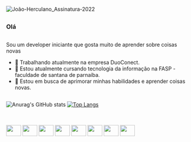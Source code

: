 ![João-Herculano_Assinatura-2022](https://user-images.githubusercontent.com/107000714/197785843-389c3f53-bcea-4fe1-a2b7-63d51d984ebc.png)
##
### Olá
##
Sou um developer iniciante que gosta muito de aprender sobre coisas novas
- 🔭 Trabalhando atualmente na empresa DuoConect.
- 🌱 Estou atualmente cursando tecnologia da informação na FASP - faculdade de santana de parnaíba.
- 🤝 Estou em busca de aprimorar minhas habilidades e aprender coisas novas. 
##
![Anurag's GitHub stats](https://github-readme-stats.vercel.app/api?username=joaov1029&show_icons=true&theme=nightowl)
[![Top Langs](https://github-readme-stats.vercel.app/api/top-langs/?username=joaov1029&show_icons=true&theme=nightowl)](https://github.com/anuraghazra/github-readme-stats)
##
<div style="display: inline_block"><br>
  <img align="center" height="30" width="40" src="https://cdn.jsdelivr.net/gh/devicons/devicon/icons/angularjs/angularjs-plain.svg" />
  <img align="center" height="30" width="40" src="https://cdn.jsdelivr.net/gh/devicons/devicon/icons/bootstrap/bootstrap-plain.svg" />
  <img align="center" height="30" width="40" src="https://cdn.jsdelivr.net/gh/devicons/devicon/icons/css3/css3-plain.svg" />
  <img align="center" height="30" width="40" src="https://cdn.jsdelivr.net/gh/devicons/devicon/icons/github/github-original-wordmark.svg" />
  <img align="center" height="30" width="40" src="https://cdn.jsdelivr.net/gh/devicons/devicon/icons/html5/html5-plain.svg" />
  <img align="center" height="30" width="40" src="https://cdn.jsdelivr.net/gh/devicons/devicon/icons/javascript/javascript-plain.svg" />
  <img align="center" height="30" width="40" src="https://cdn.jsdelivr.net/gh/devicons/devicon/icons/mysql/mysql-plain.svg" />
  <img align="center" height="30" width="40" src="https://cdn.jsdelivr.net/gh/devicons/devicon/icons/php/php-plain.svg" />
</div>
